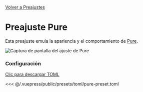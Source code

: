 [Volver a Preajustes](./README.md#pure)

# Preajuste Pure

Esta preajuste emula la apariencia y el comportamiento de [Pure](https://github.com/sindresorhus/pure).

![Captura de pantalla del ajuste de Pure](/presets/img/pure-preset.png)

### Configuración

[Clic para descargar TOML](/presets/toml/pure-preset.toml)

<<< @/.vuepress/public/presets/toml/pure-preset.toml
